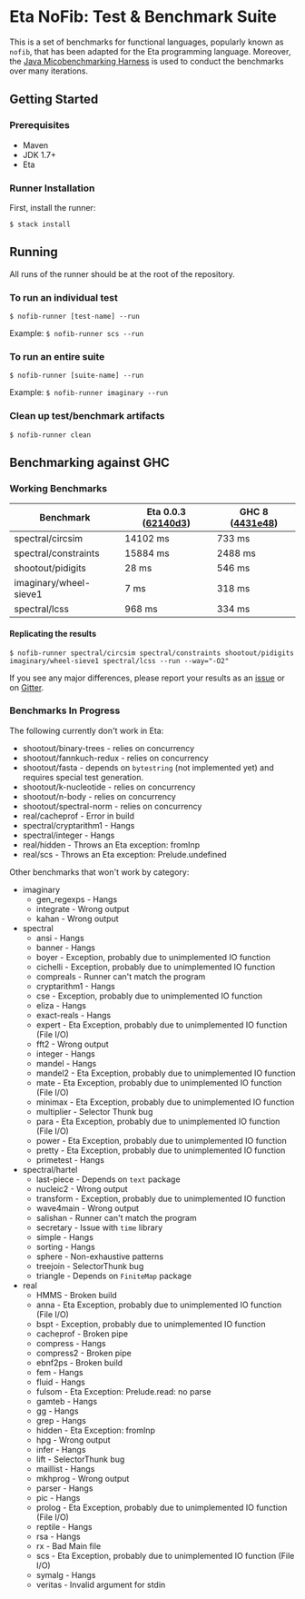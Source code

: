# Eta NoFib: Test & Benchmark Suite

This is a set of benchmarks for functional languages, popularly known as `nofib`, that has been adapted for the Eta programming language. Moreover, the [Java Micobenchmarking Harness](http://openjdk.java.net/projects/code-tools/jmh/) is used to conduct the benchmarks over many iterations.

## Getting Started

### Prerequisites
- Maven
- JDK 1.7+
- Eta

### Runner Installation

First, install the runner:

`$ stack install`

## Running
 All runs of the runner should be at the root of the repository.

### To run an individual test
`$ nofib-runner [test-name] --run`

Example:
`$ nofib-runner scs --run`

### To run an entire suite
`$ nofib-runner [suite-name] --run`

Example:
`$ nofib-runner imaginary --run`

### Clean up test/benchmark artifacts
`$ nofib-runner clean`

## Benchmarking against GHC

### Working Benchmarks

| Benchmark              | Eta 0.0.3 ([62140d3](https://github.com/typelead/eta/commit/62140d3173cbc291b1f6c629fa55bf40e55171ea)) | GHC 8 ([4431e48](https://perf.haskell.org/ghc/#revision/4431e48e6dc0a0e47328b6d0ed34a9b8503be4b0)) |
| ---------------------- | ---------------------- | ------------------ |
| spectral/circsim       | 14102 ms               | 733 ms             |
| spectral/constraints   | 15884 ms               | 2488 ms            |
| shootout/pidigits      | 28 ms                  | 546 ms             |
| imaginary/wheel-sieve1 | 7 ms                   | 318 ms             |
| spectral/lcss          | 968 ms                 | 334 ms             |

#### Replicating the results

`$ nofib-runner spectral/circsim spectral/constraints shootout/pidigits imaginary/wheel-sieve1 spectral/lcss --run --way="-O2"`

If you see any major differences, please report your results as an [issue](https://github.com/rahulmutt/nofib/issues/new) or on [Gitter](https://gitter.im/typelead/eta).

### Benchmarks In Progress
The following currently don't work in Eta:
- shootout/binary-trees - relies on concurrency
- shootout/fannkuch-redux - relies on concurrency
- shootout/fasta - depends on `bytestring` (not implemented yet) and requires special test generation.
- shootout/k-nucleotide - relies on concurrency
- shootout/n-body - relies on concurrency
- shootout/spectral-norm - relies on concurrency
- real/cacheprof - Error in build
- spectral/cryptarithm1 - Hangs
- spectral/integer - Hangs
- real/hidden - Throws an Eta exception: fromInp
- real/scs - Throws an Eta exception: Prelude.undefined

Other benchmarks that won't work by category:
- imaginary
  - gen_regexps - Hangs
  - integrate - Wrong output
  - kahan - Wrong output
- spectral
  - ansi - Hangs
  - banner - Hangs
  - boyer - Exception, probably due to unimplemented IO function
  - cichelli - Exception, probably due to unimplemented IO function
  - compreals - Runner can't match the program
  - cryptarithm1 - Hangs
  - cse - Exception, probably due to unimplemented IO function
  - eliza - Hangs
  - exact-reals - Hangs
  - expert - Eta Exception, probably due to unimplemented IO function (File I/O)
  - fft2 - Wrong output
  - integer - Hangs
  - mandel - Hangs
  - mandel2 - Eta Exception, probably due to unimplemented IO function
  - mate - Eta Exception, probably due to unimplemented IO function (File I/O)
  - minimax - Eta Exception, probably due to unimplemented IO function
  - multiplier - Selector Thunk bug
  - para - Eta Exception, probably due to unimplemented IO function (File I/O)
  - power - Eta Exception, probably due to unimplemented IO function
  - pretty - Eta Exception, probably due to unimplemented IO function
  - primetest - Hangs
- spectral/hartel
  - last-piece - Depends on `text` package
  - nucleic2 - Wrong output
  - transform - Exception, probably due to unimplemented IO function
  - wave4main - Wrong output
  - salishan - Runner can't match the program
  - secretary - Issue with `time` library
  - simple - Hangs
  - sorting - Hangs
  - sphere - Non-exhaustive patterns
  - treejoin - SelectorThunk bug
  - triangle - Depends on `FiniteMap` package
- real
  - HMMS - Broken build
  - anna - Eta Exception, probably due to unimplemented IO function (File I/O)
  - bspt - Exception, probably due to unimplemented IO function
  - cacheprof - Broken pipe
  - compress  - Hangs
  - compress2 - Broken pipe
  - ebnf2ps - Broken build
  - fem - Hangs
  - fluid - Hangs
  - fulsom - Eta Exception: Prelude.read: no parse
  - gamteb - Hangs
  - gg - Hangs
  - grep - Hangs
  - hidden - Eta Exception: fromInp
  - hpg - Wrong output
  - infer - Hangs
  - lift - SelectorThunk bug
  - maillist - Hangs
  - mkhprog - Wrong output
  - parser - Hangs
  - pic - Hangs
  - prolog - Eta Exception, probably due to unimplemented IO function (File I/O)
  - reptile - Hangs
  - rsa - Hangs
  - rx - Bad Main file
  - scs - Eta Exception, probably due to unimplemented IO function (File I/O)
  - symalg - Hangs
  - veritas - Invalid argument for stdin
